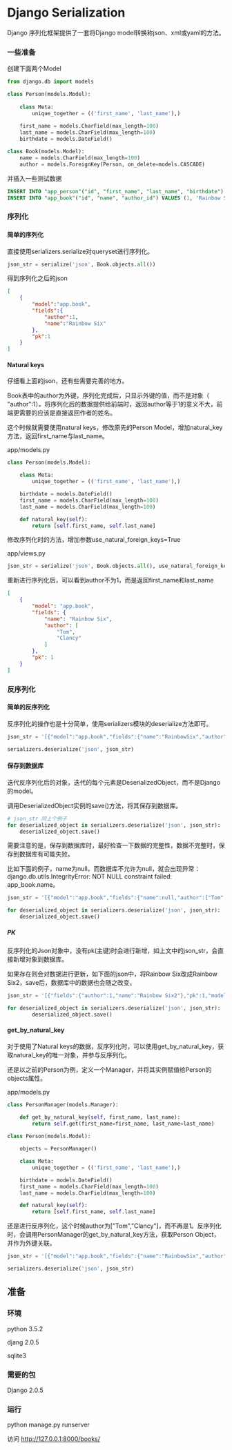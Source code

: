 # Django Serialization

Django 序列化框架提供了一套将Django model转换称json、xml或yaml的方法。

### 一些准备

创建下面两个Model

```python
from django.db import models

class Person(models.Model):
    
    class Meta:
        unique_together = (('first_name', 'last_name'),)
        
    first_name = models.CharField(max_length=100)
    last_name = models.CharField(max_length=100)
    birthdate = models.DateField()

class Book(models.Model):
    name = models.CharField(max_length=100)
    author = models.ForeignKey(Person, on_delete=models.CASCADE)
```

并插入一些测试数据

```sql
INSERT INTO "app_person"("id", "first_name", "last_name", "birthdate") VALUES ('1', 'Tom', 'Clancy', '1947/04/12');
INSERT INTO "app_book"("id", "name", "author_id") VALUES (1, 'Rainbow Six', 1);
```

### 序列化

#### 简单的序列化

直接使用serializers.serialize对queryset进行序列化。

```python
json_str = serialize('json', Book.objects.all())
```

得到序列化之后的json

```json
[
    {
        "model":"app.book",
        "fields":{
            "author":1,
            "name":"Rainbow Six"
        },
        "pk":1
    }
]
```

#### Natural keys

仔细看上面的json，还有些需要完善的地方。

Book表中的author为外键，序列化完成后，只显示外键的值，而不是对象（ "author":1）。将序列化后的数据提供给前端时，返回author等于1的意义不大，前端更需要的应该是直接返回作者的姓名。

这个时候就需要使用natural keys，修改原先的Person Model，增加natural_key方法，返回first_name与last_name。

app/models.py

```python
class Person(models.Model):

    class Meta:
        unique_together = (('first_name', 'last_name'),)

    birthdate = models.DateField()
    first_name = models.CharField(max_length=100)
    last_name = models.CharField(max_length=100)

    def natural_key(self):
        return [self.first_name, self.last_name]
```

修改序列化时的方法，增加参数use_natural_foreign_keys=True

app/views.py

```python
json_str = serialize('json', Book.objects.all(), use_natural_foreign_keys=True)
```

重新进行序列化后，可以看到author不为1，而是返回first_name和last_name

```json
[
    {
        "model": "app.book",
        "fields": {
            "name": "Rainbow Six",
            "author": [
                "Tom",
                "Clancy"
            ]
        },
        "pk": 1
    }
]
```

### 反序列化

#### 简单的反序列化

反序列化的操作也是十分简单，使用serializers模块的deserialize方法即可。

```python
json_str = '[{"model":"app.book","fields":{"name":"RainbowSix","author": 1}}, {"model":"app.book","fields":{"name":"NightMoves","author": 1}}]'

serializers.deserialize('json', json_str)
```

#### 保存到数据库

迭代反序列化后的对象，迭代的每个元素是DeserializedObject，而不是Django的model。

调用DeserializedObject实例的save()方法，将其保存到数据库。

```python
# json_str 同上个例子
for deserialized_object in serializers.deserialize('json', json_str):
	deserialized_object.save()
```

需要注意的是，保存到数据库时，最好检查一下数据的完整性，数据不完整时，保存到数据库有可能失败。

比如下面的例子，name为null，而数据库不允许为null，就会出现异常：django.db.utils.IntegrityError: NOT NULL constraint failed: app_book.name。

```Python
json_str = '[{"model":"app.book","fields":{"name":null,"author":["Tom","Clancy"]}},{"model":"app.book","fields":{"name":null,"author":["Tom","Clancy"]}}]'

for deserialized_object in serializers.deserialize('json', json_str):
    deserialized_object.save()
```

##### PK

反序列化的Json对象中，没有pk(主键)时会进行新增，如上文中的json_str，会直接新增对象到数据库。

如果存在则会对数据进行更新，如下面的json中，将Rainbow Six改成Rainbow Six2，save后，数据库中的数据也会随之改变。

```python
json_str = '[{"fields":{"author":1,"name":"Rainbow Six2"},"pk":1,"model":"app.book"},{"fields":{"author":1,"name":"Night Moves"},"pk":2,"model":"app.book"}]'

for deserialized_object in serializers.deserialize('json', json_str):
        deserialized_object.save()
```

#### get_by_natural_key

对于使用了Natural keys的数据，反序列化时，可以使用get_by_natural_key，获取natural_key的唯一对象，并参与反序列化。

还是以之前的Person为例，定义一个Manager，并将其实例赋值给Person的objects属性。

app/models.py

```python
class PersonManager(models.Manager):

    def get_by_natural_key(self, first_name, last_name):
        return self.get(first_name=first_name, last_name=last_name)
    
class Person(models.Model):

    objects = PersonManager()

    class Meta:
        unique_together = (('first_name', 'last_name'),)

    birthdate = models.DateField()
    first_name = models.CharField(max_length=100)
    last_name = models.CharField(max_length=100)

    def natural_key(self):
        return [self.first_name, self.last_name]
```

还是进行反序列化，这个时候author为["Tom","Clancy"]，而不再是1。反序列化时，会调用PersonManager的get_by_natural_key方法，获取Person Object，并作为外键关联。

```python
json_str = '[{"model":"app.book","fields":{"name":"RainbowSix","author":["Tom","Clancy"]}}, {"model":"app.book","fields":{"name":"NightMoves","author":["Tom","Clancy"]}}]'

serializers.deserialize('json', json_str)
```

## 准备

### 环境

python 3.5.2

djang 2.0.5

sqlite3

### 需要的包

Django 2.0.5

### 运行

python manage.py runserver

访问 http://127.0.0.1:8000/books/